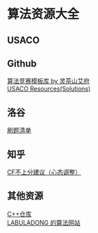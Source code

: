 # 算法资源大全

## USACO


## Github
[算法竞赛模板库 by 灵茶山艾府](https://github.com/EndlessCheng/codeforces-go) <br />
[USACO Resources(Solutions)](https://github.com/bqi343/cp-notebook/tree/master/Contests/USACO%20Solutions) <br />

## 洛谷
[刷题清单](https://www.luogu.com.cn/paste/0id3h6on)

## 知乎
[CF不上分建议（心态调整）](https://www.zhihu.com/question/353734418/answer/2353160035)<br />

## 其他资源
[C++仓库](https://interview.huihut.com/#/?id=stl)<br />
[LABULADONG 的算法网站](https://labuladong.github.io/algo/)<br />
